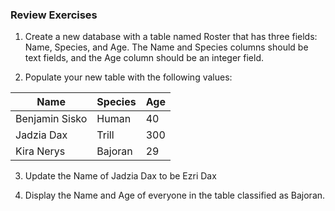 ### Review Exercises

1. Create a new database with a table named Roster that has three fields: Name, Species, and Age. The Name and Species columns should be text fields, and the Age column should be an integer field.

2.  Populate your new table with the following values:

| Name            | Species      | Age |
|-----------------|--------------|-----|
| Benjamin Sisko  | Human        |  40 |
| Jadzia Dax      | Trill        | 300 |
| Kira Nerys      | Bajoran      |  29 |



3. Update the Name of Jadzia Dax to be Ezri Dax

4.  Display the Name and Age of everyone in the table classified as Bajoran.
